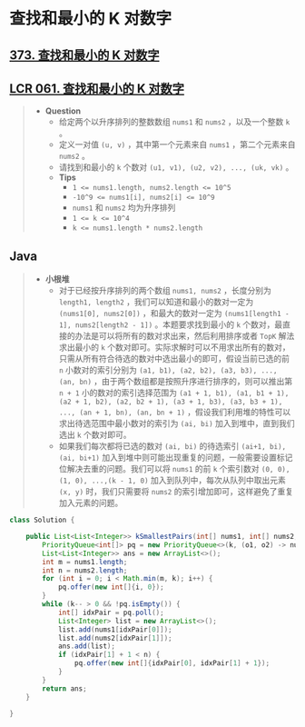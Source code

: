 # 查找和最小的 K 对数字

## [373. 查找和最小的 K 对数字](https://leetcode.cn/problems/find-k-pairs-with-smallest-sums/)

## [LCR 061. 查找和最小的 K 对数字](https://leetcode.cn/problems/qn8gGX/)

> - **Question**
>   - 给定两个以升序排列的整数数组 `nums1` 和 `nums2` ，以及一个整数 `k` 。
>   - 定义一对值 `(u, v)` ，其中第一个元素来自 `nums1` ，第二个元素来自 `nums2` 。
>   - 请找到和最小的 `k` 个数对 `(u1, v1), (u2, v2), ..., (uk, vk)` 。
>   - **Tips**
>     - `1 <= nums1.length, nums2.length <= 10^5`
>     - `-10^9 <= nums1[i], nums2[i] <= 10^9`
>     - `nums1` 和 `nums2` 均为升序排列
>     - `1 <= k <= 10^4`
>     - `k <= nums1.length * nums2.length`

## Java

> - **小根堆**
>   - 对于已经按升序排列的两个数组 `nums1, nums2` ，长度分别为 `length1, length2` ，我们可以知道和最小的数对一定为 `(nums1[0], nums2[0])` ，和最大的数对一定为 `(nums1[length1 - 1], nums2[length2 - 1])` 。本题要求找到最小的 `k` 个数对，最直接的办法是可以将所有的数对求出来，然后利用排序或者 `TopK` 解法求出最小的 `k` 个数对即可。实际求解时可以不用求出所有的数对，只需从所有符合待选的数对中选出最小的即可，假设当前已选的前 `n` 小数对的索引分别为 `(a1, b1), (a2, b2), (a3, b3), ..., (an, bn)` ，由于两个数组都是按照升序进行排序的，则可以推出第 `n + 1` 小的数对的索引选择范围为 `(a1 + 1, b1), (a1, b1 + 1), (a2 + 1, b2), (a2, b2 + 1), (a3 + 1, b3), (a3, b3 + 1), ..., (an + 1, bn), (an, bn + 1)` ，假设我们利用堆的特性可以求出待选范围中最小数对的索引为 `(ai, bi)` 加入到堆中，直到我们选出 `k` 个数对即可。
>   - 如果我们每次都将已选的数对 `(ai, bi)` 的待选索引 `(ai+1, bi), (ai, bi+1)` 加入到堆中则可能出现重复的问题，一般需要设置标记位解决去重的问题。我们可以将 `nums1` 的前 `k` 个索引数对 `(0, 0), (1, 0), ...,(k - 1, 0)` 加入到队列中，每次从队列中取出元素 `(x, y)` 时，我们只需要将 `nums2` 的索引增加即可，这样避免了重复加入元素的问题。

```java
class Solution {

    public List<List<Integer>> kSmallestPairs(int[] nums1, int[] nums2, int k) {
        PriorityQueue<int[]> pq = new PriorityQueue<>(k, (o1, o2) -> nums1[o1[0]] + nums2[o1[1]] - nums1[o2[0]] - nums2[o2[1]]);
        List<List<Integer>> ans = new ArrayList<>();
        int m = nums1.length;
        int n = nums2.length;
        for (int i = 0; i < Math.min(m, k); i++) {
            pq.offer(new int[]{i, 0});
        }
        while (k-- > 0 && !pq.isEmpty()) {
            int[] idxPair = pq.poll();
            List<Integer> list = new ArrayList<>();
            list.add(nums1[idxPair[0]]);
            list.add(nums2[idxPair[1]]);
            ans.add(list);
            if (idxPair[1] + 1 < n) {
                pq.offer(new int[]{idxPair[0], idxPair[1] + 1});
            }
        }
        return ans;
    }

}
```
